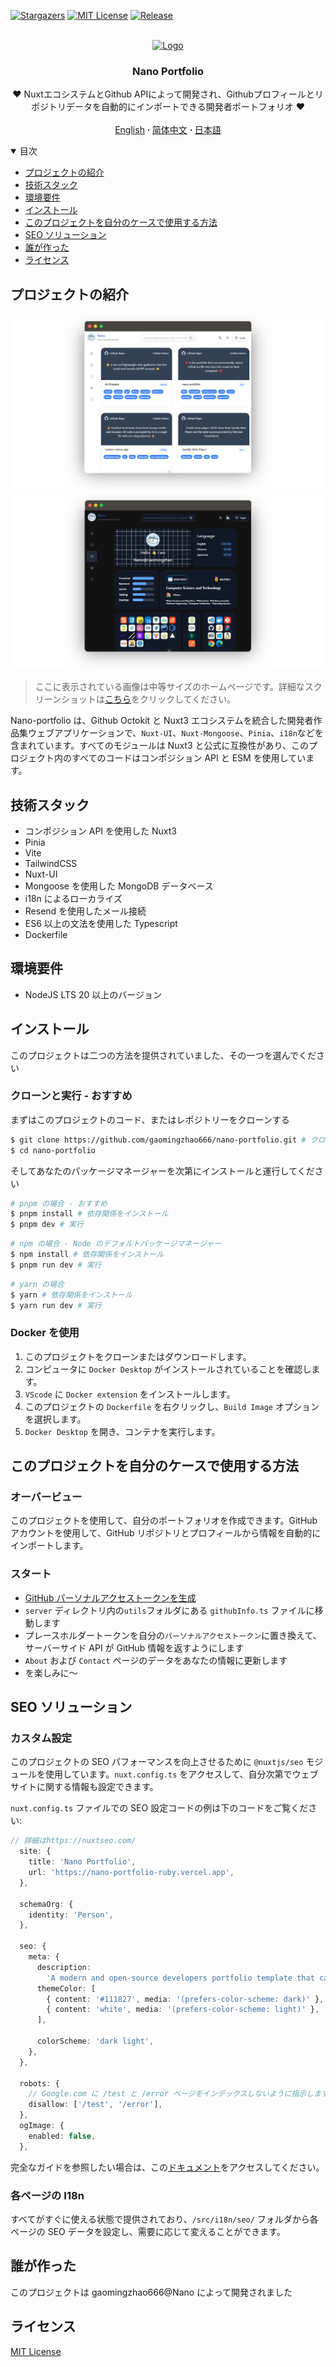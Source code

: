 [![Stargazers][stars-shield]][stars-url]
[![MIT License][license-shield]][license-url]
[![Release][release-shield]][release-url]

<br />
<div align="center">
  <a href="https://github.com/gaomingzhao666/nano-portfolio">
    <img src="/public/favicon.ico" alt="Logo" width="100" height="100">
  </a>

  <h3 align="center">Nano Portfolio</h3>

  <p align="center">
    ❤️ NuxtエコシステムとGithub APIによって開発され、Githubプロフィールとリポジトリデータを自動的にインポートできる開発者ポートフォリオ ❤️
    <br />
    <br />
    <a href="https://github.com/gaomingzhao666/nano-portfolio/blob/master/README.md">English</a>
      <strong> · </strong>
    <a href="https://github.com/gaomingzhao666/nano-portfolio/blob/master/README-CN.md">简体中文</a>
      <strong> · </strong>
    <a href="https://github.com/gaomingzhao666/nano-portfolio/blob/master/README-JP.md">日本語</a>
  </p>
</div>

<details open>
  <summary>目次</summary>
  <ul>
    <li><a href="#プロジェクトの紹介">プロジェクトの紹介</a> </li>
    <li><a href="#技術スタック">技術スタック</a></li>
    <li><a href="#環境要件">環境要件</a></li>
    <li><a href="#インストール">インストール</a></li>
    <li><a href="#このプロジェクトを自分のケースで使用する方法">このプロジェクトを自分のケースで使用する方法</a></li>
    <li><a href="#seo-ソリューション">SEO ソリューション</a></li>
    <li><a href="#誰が作った">誰が作った</a></li>
    <li><a href="#ライセンス">ライセンス</a></li>
  </ul>
</details>

## プロジェクトの紹介

<p align="center">
    <img src="/SCREENSHOT/index-mockup.png">
    <img src="/SCREENSHOT/new-about-mockup.png">
</p>

> ここに表示されている画像は中等サイズのホームページです。詳細なスクリーンショットは[こちら](https://github.com/gaomingzhao666/nano-portfolio/tree/main/SCREENSHOT)をクリックしてください。

Nano-portfolio は、Github Octokit と Nuxt3 エコシステムを統合した開発者作品集ウェブアプリケーションで、`Nuxt-UI`、`Nuxt-Mongoose`、`Pinia`、`i18n`などを含まれています。すべてのモジュールは Nuxt3 と公式に互換性があり、このプロジェクト内のすべてのコードはコンポジション API と ESM を使用しています。

## 技術スタック

- コンポジション API を使用した Nuxt3
- Pinia
- Vite
- TailwindCSS
- Nuxt-UI
- Mongoose を使用した MongoDB データベース
- i18n によるローカライズ
- Resend を使用したメール接続
- ES6 以上の文法を使用した Typescript
- Dockerfile

## 環境要件

- NodeJS LTS 20 以上のバージョン

## インストール

このプロジェクトは二つの方法を提供されていました、その一つを選んでください

### クローンと実行 - おすすめ

まずはこのプロジェクトのコード、またはレポジトリーをクローンする

```sh
$ git clone https://github.com/gaomingzhao666/nano-portfolio.git # クローン
$ cd nano-portfolio
```

そしてあなたのパッケージマネージャーを次第にインストールと運行してください

```sh
# pnpm の場合 - おすすめ
$ pnpm install # 依存関係をインストール
$ pnpm dev # 実行
```

```sh
# npm の場合 - Node のデフォルトパッケージマネージャー
$ npm install # 依存関係をインストール
$ pnpm run dev # 実行
```

```sh
# yarn の場合
$ yarn # 依存関係をインストール
$ yarn run dev # 実行
```

### Docker を使用

1. このプロジェクトをクローンまたはダウンロードします。
2. コンピュータに `Docker Desktop` がインストールされていることを確認します。
3. `VScode` に `Docker extension` をインストールします。
4. このプロジェクトの `Dockerfile` を右クリックし、`Build Image` オプションを選択します。
5. `Docker Desktop` を開き、コンテナを実行します。

## このプロジェクトを自分のケースで使用する方法

### オーバービュー

このプロジェクトを使用して、自分のポートフォリオを作成できます。GitHub アカウントを使用して、GitHub リポジトリとプロフィールから情報を自動的にインポートします。

### スタート

- [GitHub パーソナルアクセストークンを生成](https://docs.github.com/en/enterprise-server@3.9/authentication/keeping-your-account-and-data-secure/managing-your-personal-access-tokens)
- `server` ディレクトリ内の`utils`フォルダにある `githubInfo.ts` ファイルに移動します
- プレースホルダートークンを自分の`パーソナルアクセストークン`に置き換えて、サーバーサイド API が GitHub 情報を返すようにします
- `About` および `Contact` ページのデータをあなたの情報に更新します
- を楽しみに～

## SEO ソリューション

### カスタム設定

このプロジェクトの SEO パフォーマンスを向上させるために `@nuxtjs/seo` モジュールを使用しています。`nuxt.config.ts` をアクセスして、自分次第でウェブサイトに関する情報も設定できます。

`nuxt.config.ts` ファイルでの SEO 設定コードの例は下のコードをご覧ください:

```ts
// 詳細はhttps://nuxtseo.com/
  site: {
    title: 'Nano Portfolio',
    url: 'https://nano-portfolio-ruby.vercel.app',
  },

  schemaOrg: {
    identity: 'Person',
  },

  seo: {
    meta: {
      description:
        'A modern and open-source developers portfolio template that can automatically import Github profile and repository information, made by Vue/Nuxt ecosystem and Octokit APIs',
      themeColor: [
        { content: '#111827', media: '(prefers-color-scheme: dark)' },
        { content: 'white', media: '(prefers-color-scheme: light)' },
      ],

      colorScheme: 'dark light',
    },
  },

  robots: {
    // Google.com に /test と /error ページをインデックスしないように指示します
    disallow: ['/test', '/error'],
  },
  ogImage: {
    enabled: false,
  },
```

完全なガイドを参照したい場合は、この[ドキュメント](https://nuxtseo.com/docs/nuxt-seo/guides/using-the-modules)をアクセスしてください。

### 各ページの I18n

すべてがすぐに使える状態で提供されており、`/src/i18n/seo/` フォルダから各ページの SEO データを設定し、需要に応じて変えることができます。

## 誰が作った

このプロジェクトは gaomingzhao666@Nano によって開発されました

## ライセンス

[MIT License](https://github.com/gaomingzhao666/nano-portfolio/blob/main/LICENSE)

[stars-shield]: https://img.shields.io/github/stars/gaomingzhao666/nano-portfolio?style=for-the-badge
[stars-url]: https://github.com/gaomingzhao666/nano-portfolio/stargazers
[license-shield]: https://img.shields.io/badge/license-MIT-green?style=for-the-badge
[license-url]: https://github.com/gaomingzhao666/nano-portfolio/blob/main/LICENSE
[release-shield]: https://img.shields.io/github/v/release/gaomingzhao666/nano-portfolio?style=for-the-badge
[release-url]: https://github.com/gaomingzhao666/nano-portfolio/releases
